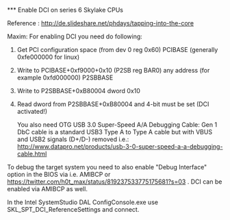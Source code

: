 *** Enable DCI on series 6 Skylake CPUs

   Reference : http://de.slideshare.net/phdays/tapping-into-the-core

   Maxim: For enabling DCI you need do following:

   1. Get PCI configuration space (from dev 0 reg 0x60) PCIBASE
      (generally 0xfe000000 for linux)
   2. Write to PCIBASE+0xf9000+0x10 (P2SB reg BAR0)
      any address (for example 0xfd000000) P2SBBASE
   3. Write to P2SBBASE+0xB80004 dword 0x10
   4. Read dword from P2SBBASE+0xB80004 and 4-bit must be set (DCI activated!)

       You also need OTG USB 3.0 Super-Speed A/A Debugging Cable:
       Gen 1 DbC cable is a standard USB3 Type A to Type A cable but with VBUS and USB2 signals (D+/D-) removed
       i.e.: http://www.datapro.net/products/usb-3-0-super-speed-a-a-debugging-cable.html

To debug the target system you need to also enable "Debug Interface" option in the BIOS via i.e. AMIBCP or
https://twitter.com/h0t_max/status/819237533775175681?s=03 . DCI can be enabled via AMIBCP as well.

In the Intel SystemStudio DAL ConfigConsole.exe use SKL_SPT_DCI_ReferenceSettings and connect.
